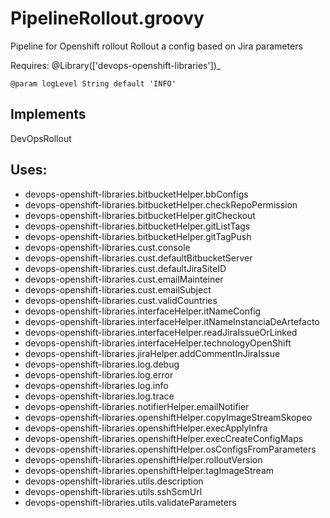 # PipelineRollout.groovy
   Pipeline for Openshift rollout
   Rollout a config based on Jira parameters
  
   Requires: @Library(['devops-openshift-libraries'])_
  
    @param logLevel String default 'INFO'
  
## Implements
   DevOpsRollout
  
## Uses:
- devops-openshift-libraries.bitbucketHelper.bbConfigs
- devops-openshift-libraries.bitbucketHelper.checkRepoPermission
- devops-openshift-libraries.bitbucketHelper.gitCheckout
- devops-openshift-libraries.bitbucketHelper.gitListTags
- devops-openshift-libraries.bitbucketHelper.gitTagPush
- devops-openshift-libraries.cust.console
- devops-openshift-libraries.cust.defaultBitbucketServer
- devops-openshift-libraries.cust.defaultJiraSiteID
- devops-openshift-libraries.cust.emailMainteiner
- devops-openshift-libraries.cust.emailSubject
- devops-openshift-libraries.cust.validCountries
- devops-openshift-libraries.interfaceHelper.itNameConfig
- devops-openshift-libraries.interfaceHelper.itNameInstanciaDeArtefacto
- devops-openshift-libraries.interfaceHelper.readJiraIssueOrLinked
- devops-openshift-libraries.interfaceHelper.technologyOpenShift
- devops-openshift-libraries.jiraHelper.addCommentInJiraIssue
- devops-openshift-libraries.log.debug
- devops-openshift-libraries.log.error
- devops-openshift-libraries.log.info
- devops-openshift-libraries.log.trace
- devops-openshift-libraries.notifierHelper.emailNotifier
- devops-openshift-libraries.openshiftHelper.copyImageStreamSkopeo
- devops-openshift-libraries.openshiftHelper.execApplyInfra
- devops-openshift-libraries.openshiftHelper.execCreateConfigMaps
- devops-openshift-libraries.openshiftHelper.osConfigsFromParameters
- devops-openshift-libraries.openshiftHelper.rolloutVersion
- devops-openshift-libraries.openshiftHelper.tagImageStream
- devops-openshift-libraries.utils.description
- devops-openshift-libraries.utils.sshScmUrl
- devops-openshift-libraries.utils.validateParameters
